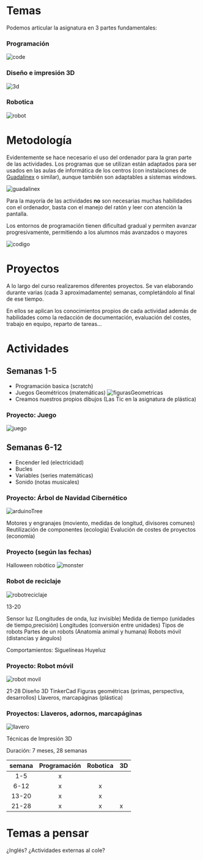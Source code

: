 # Temas

Podemos articular la asignatura en 3 partes fundamentales:

### Programación

![code](./images/codeorg.png)

### Diseño e impresión 3D

![3d](./images/3D_design.png)

### Robotica

![robot](./images/robot.png)


# Metodología

Evidentemente se hace necesario el uso del ordenador para la gran parte de las actividades. Los programas que se utilizan están adaptados para ser usados en las aulas de informática de los centros (con instalaciones de [Guadalinex](http://www.guadalinex.org/) o similar), aunque también son adaptables a sistemas windows.

![guadalinex](https://encrypted-tbn3.gstatic.com/images?q=tbn:ANd9GcQsO6GjPyqz-yf6rpZNHlB58i9a-EYGQC5WPWJVUKzKqmwL4yTPy_jZdsY)

Para la mayoría de las actividades **no** son necesarias muchas habilidades con el ordenador, basta con el manejo del ratón y leer con atención la pantalla.

Los entornos de programación tienen dificultad gradual y permiten avanzar progresivamente, permitiendo a los alumnos más avanzados o mayores 

![codigo](./images/codigo.png)

# Proyectos

A lo largo del curso realizaremos diferentes proyectos. Se van elaborando durante varias (cada 3 aproximadamente) semanas, completándolo al final de ese tiempo.

En ellos se aplican los conocimientos propios de cada actividad además de habilidades como la redacción de documentación, evaluación del costes, trabajo en equipo, reparto de tareas...

# Actividades

## Semanas 1-5 

* Programación basica (scratch)
* Juegos Geométricos (matemáticas)
![figurasGeometricas](./images/FigurasMatematicas.png)
* Creamos nuestros propios dibujos (Las Tic en la asignatura de plástica)

### Proyecto: Juego

![juego](http://www.stemulate.org/wp-content/uploads/2013/03/ScratchPiEstimation.png)

## Semanas 6-12

* Encender led (electricidad)
* Bucles 
* Variables (series matemáticas)
* Sonido (notas musicales)

### Proyecto: Árbol de Navidad Cibernético
![arduinoTree](./images/christmasTree.ppg)

Motores y engranajes	(moviento, medidas de longitud, divisores comunes)
Reutilización de componentes (ecología)
Evalución de costes de proyectos (economía)

### Proyecto (según las fechas)

Halloween robótico
![monster](./images/halloween.jpg)

### Robot de reciclaje
![robotreciclaje](./images/roboticaDIY.jpg)

13-20

Sensor luz (Longitudes de onda, luz invisible)
Medida de tiempo (unidades de tiempo,precisión)
Longitudes (conversión entre unidades)
Tipos de robots 
Partes de un robots (Anatomía animal y humana)
Robots móvil (distancias y ángulos)


Comportamientos:
	Siguelíneas
	Huyeluz

### Proyecto: Robot móvil

![robot movil](./images/robot_movil.png)

21-28 
Diseño 3D 
TinkerCad
	Figuras geométricas (primas, perspectiva, desarrollos)
	Llaveros, marcapáginas (plástica)

### Proyectos: Llaveros, adornos, marcapáginas

![llavero](./images/nombre3D.png)

Técnicas de Impresión 3D




Duración: 7 meses, 28 semanas

|semana	|Programación|Robotica|3D|
|:---:|:---:|:---:|---|
| 1-5 | x |||
| 6-12 | x |x||
| 13-20 | x |x||
| 21-28 | x |x|x|



# Temas a pensar

¿Inglés?
¿Actividades externas al cole?

